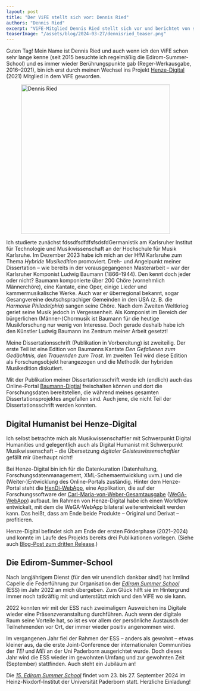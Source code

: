 ```yaml
---
layout: post
title: "Der ViFE stellt sich vor: Dennis Ried"
authors: "Dennis Ried"
excerpt: "ViFE-Mitglied Dennis Ried stellt sich vor und berichtet von seinem Weg zum ViFE, seiner Arbeit für Henze-Digital und für die Edirom-Summer-School."
teaserImage: "/assets/blog/2024-03-27/dennisried_teaser.png"
---
```


Guten Tag! Mein Name ist Dennis Ried und auch wenn ich den ViFE schon sehr lange kenne (seit 2015 besuchte ich regelmäßig die Edirom-Summer-School) und es immer wieder Berührungspunkte gab (Reger-Werkausgabe, 2016–2021), bin ich erst durch meinen Wechsel ins Projekt [Henze-Digital](https://henze-digital.zenmem.de/de/Index) (2021) Mitglied in dem ViFE geworden.

<figure>
<img src="{{ '/assets/blog/2024-03-27/dennisried.png' | relative_url }}" alt="Dennis Ried" style="height: 400px"/>
</figure>

Ich studierte zunächst fdssdfsdfdfsfsdsfdGermanistik am Karlsruher Institut für Technologie und Musikwissenschaft an der Hochschule für Musik Karlsruhe. Im Dezember 2023 habe ich mich an der HfM Karlsruhe zum Thema *Hybride Musikedition* promoviert. Dreh- und Angelpunkt meiner Dissertation – wie bereits in der vorausgegangenen Masterarbeit – war der Karlsruher Komponist Ludwig Baumann (1866–1944). Den kennt doch jeder oder nicht? Baumann komponierte über 200 Chöre (vornehmlich Männerchöre), eine Kantate, eine Oper, einige Lieder und kammermusikalische Werke. Auch war er überregional bekannt, sogar Gesangvereine deutschsprachiger Gemeinden in den USA (z. B. die *Harmonie Philadelphia*) sangen seine Chöre. Nach dem Zweiten Weltkrieg geriet seine Musik jedoch in Vergessenheit. Als Komponist im Bereich der bürgerlichen (Männer-)Chormusik ist Baumann für die heutige Musikforschung nur wenig von Interesse. Doch gerade deshalb habe ich den Künstler Ludwig Baumann ins Zentrum meiner Arbeit gesetzt!

Meine Dissertationsschrift (Publikation in Vorbereitung) ist zweiteilig. Der erste Teil ist eine Edition von Baumanns Kantate *Den Gefallenen zum Gedächtnis, den Trauernden zum Trost*. Im zweiten Teil wird diese Edition als Forschungsobjekt herangezogen und die Methodik der hybriden Musikedition diskutiert.

Mit der Publikation meiner Dissertationsschrift werde ich (endlich) auch das Online-Portal [Baumann-Digtial](https://baumann-digital.de) freischalten können und dort die Forschungsdaten bereitstellen, die während meines gesamten Dissertationsprojektes angefallen sind. Auch jene, die nicht Teil der Dissertationsschrift werden konnten.

## Digital Humanist bei Henze-Digital

Ich selbst betrachte mich als Musikwissenschaftler mit Schwerpunkt Digital Humanities und gelegentlich auch als Digital Humanist mit Schwerpunkt Musikwissenschaft – die Übersetzung *digitaler Geisteswissenschaftler* gefällt mir überhaupt nicht!

Bei Henze-Digital bin ich für die Datenkuration (Datenhaltung, Forschungsdatenmanagement, XML-Schemaentwicklung uvm.) und die (Weiter-)Entwicklung des Online-Portals zuständig. Hinter dem Henze-Portal steht die [HenDi-WebApp](https://github.com/Henze-Digital/HenDi-WebApp), eine Applikation, die auf der Forschungssoftware der [Carl-Maria-von-Weber-Gesamtausgabe](https://weber-gesamtausgabe.de/de/Index) ([WeGA-WebApp](https://github.com/Edirom/WeGA-WebApp)) aufbaut. Im Rahmen von Henze-Digital habe ich einen Workflow entwickelt, mit dem die WeGA-WebApp bilateral weiterentwickelt werden kann. Das heißt, dass am Ende beide Produkte – Original und Derivat – profitieren.

Henze-Digital befindet sich am Ende der ersten Förderphase (2021–2024) und konnte im Laufe des Projekts bereits drei Publikationen vorlegen. (Siehe auch [Blog-Post zum dritten Release](https://edirom.de/2024/03/22/HenDi-Release-v300.html).)



## Die Edirom-Summer-School

Nach langjährigem Dienst (für den wir unendlich dankbar sind!) hat Irmlind Capelle die Federführung zur Organisation der *[Edirom Summer School](https://ess.uni-paderborn.de/)* (ESS) im Jahr 2022 an mich übergeben. Zum Glück hilft sie im Hintergrund immer noch tatkräftig mit und unterstützt mich und den ViFE wo sie kann.

2022 konnten wir mit der ESS nach zweimaligem Ausweichen ins Digitale wieder eine Präsenzveranstaltung durchführen. Auch wenn der digitale Raum seine Vorteile hat, so ist es vor allem der persönliche Austausch der Teilnehmenden vor Ort, der immer wieder positiv angenommen wird.

Im vergangenen Jahr fiel der Rahmen der ESS – anders als gewohnt – etwas kleiner aus, da die erste Joint-Conference der internationalen Communities der *TEI* und *MEI* an der Uni Paderborn ausgerichtet wurde. Doch dieses Jahr wird die ESS wieder im gewohnten Umfang und zur gewohnten Zeit (September) stattfinden. Auch steht ein Jubiläum an!

Die *[15. Edirom Summer School](https://ess.uni-paderborn.de/)* findet vom 23. bis 27. September 2024 im  Heinz-Nixdorf-Institut der Universität Paderborn statt. Herzliche Einladung!
